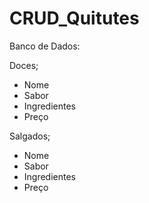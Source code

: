 # CRUD_Quitutes
Banco de Dados:
 
 Doces;
 - Nome
 - Sabor
 - Ingredientes
 - Preço

 Salgados;
 - Nome
 - Sabor
 - Ingredientes
 - Preço